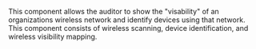 This component allows the auditor to show the "visability" of an organizations wireless network and identify devices using that network. This component consists of wireless scanning, device identification, and wireless visibility mapping.
